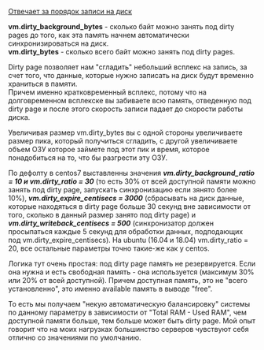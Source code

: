 [Отвечает за порядок записи на диск](https://qna.habr.com/q/538906)   

**vm.dirty_background_bytes** - сколько байт можно занять под dirty pages до того, как эта память начнем автоматически синхронизироваться на диск.    
**vm.dirty_bytes** - сколько всего байт можно занять под dirty pages.   

Dirty page позволяет нам "сгладить" небольший всплекс на запись, за счет того, что данные, которые нужно записать на диск будут временно храниться в памяти.    
Причем именно кратковременный всплекс, потому что на долговременном всплекске вы забиваете всю память, отведенную под dirty page и после этого скорость записи падает до скорости работы диска.   

Увеличивая размер vm.dirty_bytes вы с одной стороны увеличиваете размер пика, который получиться сгладить, с другой увеличиваете объем ОЗУ которое займете под этот пик и время, которое понадобиться на то, что бы разгрести эту ОЗУ.    

По дефолту в centos7 выставленны значения ***vm.dirty_background_ratio = 10 и vm.dirty_ratio = 30*** (то есть 30% от всей доступной памяти можно занять под dirty page, запускать синхронизацию если зянято более 10%), ***vm.dirty_expire_centisecs = 3000*** (сбрасывать на диск данные, которые находяться в dirty page больше 30 секунд вне зависимости от того, сколько в данный размер занято под dirty page) и ***vm.dirty_writeback_centisecs = 500*** (синхронизатор должен просыпаться каждые 5 секунд для обработки данных, подподающих под vm.dirty_expire_centisecs).
На ubuntu (16.04 и 18.04) vm.dirty_ratio = 20, все остальные параметры точно такие-же как у centos.   

Логика тут очень простая: под dirty page память не резервируется. Если она нужна и есть свободная память - она используется (максимум 30% или 20% от всей доступной). Причем доступная память, это не "всего установленно", это именно available память в выводе "free".   

То есть мы получаем "некую автоматическую балансировку" системы по данному параметру в зависимости от "Total RAM - Used RAM", чем доступной памяти больше, тем больше может быть dirty page. Мой опыт говорит что на моих нагрузках большинство серверов чувствуют себя отлично со значениями по умолчанию.
